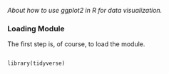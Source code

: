 *About how to use ggplot2 in R for data visualization.*

### Loading Module  

The first step is, of course, to load the module.

```

library(tidyverse)

